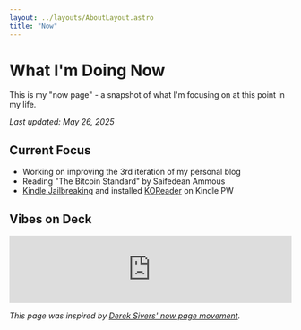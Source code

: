 ```yaml
---
layout: ../layouts/AboutLayout.astro
title: "Now"
---
```


# What I'm Doing Now

This is my "now page" - a snapshot of what I'm focusing on at this point in my life.

*Last updated: May 26, 2025*

## Current Focus
- Working on improving the 3rd iteration of my personal blog
- Reading "The Bitcoin Standard" by Saifedean Ammous
- [Kindle Jailbreaking](https://kindlemodding.org/jailbreaking/WinterBreak/) and installed [KOReader](https://koreader.rocks) on Kindle PW

## Vibes on Deck
<div>
<iframe style="border: 0; width: 100%; height: 120px;" src="https://bandcamp.com/EmbeddedPlayer/album=573277954/size=large/bgcol=ffffff/linkcol=2ebd35/tracklist=false/artwork=small/track=3103613091/transparent=true/" seamless><a href="https://tipper.bandcamp.com/album/surrounded">Surrounded by Tipper</a></iframe>
</div>

*This page was inspired by [Derek Sivers' now page movement](https://nownownow.com/about).*